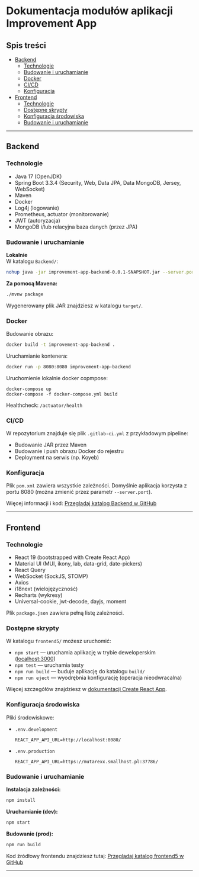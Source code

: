 # Dokumentacja modułów aplikacji Improvement App

## Spis treści
- [Backend](#backend)
  - [Technologie](#technologie)
  - [Budowanie i uruchamianie](#budowanie-i-uruchamianie)
  - [Docker](#docker)
  - [CI/CD](#cicd)
  - [Konfiguracja](#konfiguracja)
- [Frontend](#frontend)
  - [Technologie](#technologie-1)
  - [Dostępne skrypty](#dostępne-skrypty)
  - [Konfiguracja środowiska](#konfiguracja-środowiska)
  - [Budowanie i uruchamianie](#budowanie-i-uruchamianie-1)

---

## Backend

### Technologie
- Java 17 (OpenJDK)
- Spring Boot 3.3.4 (Security, Web, Data JPA, Data MongoDB, Jersey, WebSocket)
- Maven
- Docker
- Log4j (logowanie)
- Prometheus, actuator (monitorowanie)
- JWT (autoryzacja)
- MongoDB i/lub relacyjna baza danych (przez JPA)

### Budowanie i uruchamianie

**Lokalnie**  
W katalogu `Backend/`:
```bash
nohup java -jar improvement-app-backend-0.0.1-SNAPSHOT.jar --server.port=24568 -Xmx256m -Xms256m -XX:MaxMetaspaceSize=100m -Xss256k &
```

**Za pomocą Mavena:**
```bash
./mvnw package
```
Wygenerowany plik JAR znajdziesz w katalogu `target/`.

### Docker

Budowanie obrazu:
```bash
docker build -t improvement-app-backend .
```
Uruchamianie kontenera:
```bash
docker run -p 8080:8080 improvement-app-backend
```
Uruchomienie lokalnie docker copmpose:
```
docker-compose up
docker-compose -f docker-compose.yml build
```


Healthcheck: `/actuator/health`

### CI/CD

W repozytorium znajduje się plik `.gitlab-ci.yml` z przykładowym pipeline:
- Budowanie JAR przez Maven
- Budowanie i push obrazu Docker do rejestru
- Deployment na serwis (np. Koyeb)

### Konfiguracja

Plik `pom.xml` zawiera wszystkie zależności. Domyślnie aplikacja korzysta z portu 8080 (można zmienić przez parametr `--server.port`).

Więcej informacji i kod: [Przeglądaj katalog Backend w GitHub](https://github.com/damianPolchlopek/improvement-app/tree/main/Backend)

---

## Frontend

### Technologie

- React 19 (bootstrapped with Create React App)
- Material UI (MUI, ikony, lab, data-grid, date-pickers)
- React Query
- WebSocket (SockJS, STOMP)
- Axios
- i18next (wielojęzyczność)
- Recharts (wykresy)
- Universal-cookie, jwt-decode, dayjs, moment

Plik `package.json` zawiera pełną listę zależności.

### Dostępne skrypty

W katalogu `frontend5/` możesz uruchomić:

- `npm start` — uruchamia aplikację w trybie deweloperskim ([localhost:3000](http://localhost:3000))
- `npm test` — uruchamia testy
- `npm run build` — buduje aplikację do katalogu `build/`
- `npm run eject` — wyodrębnia konfigurację (operacja nieodwracalna)

Więcej szczegółów znajdziesz w [dokumentacji Create React App](https://facebook.github.io/create-react-app/docs/getting-started).

### Konfiguracja środowiska

Pliki środowiskowe:
- `.env.development`
  ```
  REACT_APP_API_URL=http://localhost:8080/
  ```
- `.env.production`
  ```
  REACT_APP_API_URL=https://mutarexx.smallhost.pl:37786/
  ```

### Budowanie i uruchamianie

**Instalacja zależności:**
```bash
npm install
```
**Uruchamianie (dev):**
```bash
npm start
```
**Budowanie (prod):**
```bash
npm run build
```

Kod źródłowy frontendu znajdziesz tutaj: [Przeglądaj katalog frontend5 w GitHub](https://github.com/damianPolchlopek/improvement-app/tree/main/frontend5)

---
